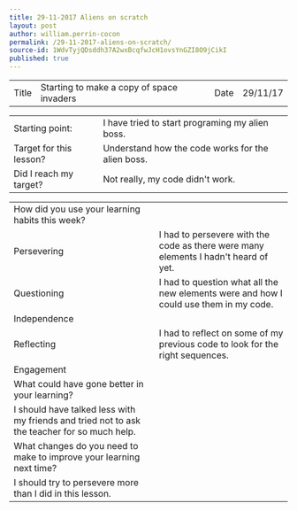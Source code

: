 ```yaml
---
title: 29-11-2017 Aliens on scratch
layout: post
author: william.perrin-cocon
permalink: /29-11-2017-aliens-on-scratch/
source-id: 1WdvTyjQDsddh37A2wxBcqfwJcH1ovsYnGZI8O9jCikI
published: true
---
```

<table>
  <tr>
    <td>Title</td>
    <td>Starting to make a copy of space invaders</td>
    <td>Date</td>
    <td>29/11/17</td>
  </tr>
</table>


<table>
  <tr>
    <td>Starting point:</td>
    <td>I have tried to start programing my alien boss.</td>
  </tr>
  <tr>
    <td>Target for this lesson?</td>
    <td>Understand how the code works for the alien boss.</td>
  </tr>
  <tr>
    <td>Did I reach my target? </td>
    <td>Not really, my code didn't work.</td>
  </tr>
</table>


<table>
  <tr>
    <td>How did you use your learning habits this week?</td>
    <td></td>
  </tr>
  <tr>
    <td>Persevering</td>
    <td>I had to persevere with the code as there were many elements I hadn't heard of yet.</td>
  </tr>
  <tr>
    <td>Questioning</td>
    <td>I had to question what all the new elements were and how I could use them in my code.</td>
  </tr>
  <tr>
    <td>Independence</td>
    <td></td>
  </tr>
  <tr>
    <td>Reflecting</td>
    <td>I had to reflect on some of my previous code to look for the right sequences.</td>
  </tr>
  <tr>
    <td>Engagement</td>
    <td></td>
  </tr>
  <tr>
    <td>What could have gone better in your learning?</td>
    <td></td>
  </tr>
  <tr>
    <td>I should have talked less with my friends and tried not to ask the teacher for so much help.</td>
    <td></td>
  </tr>
  <tr>
    <td>What changes do you need to make to improve your learning next time?</td>
    <td></td>
  </tr>
  <tr>
    <td>I should try to persevere more than I did in this lesson.</td>
    <td></td>
  </tr>
</table>


